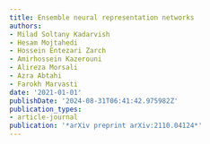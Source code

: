 ```yaml
---
title: Ensemble neural representation networks
authors:
- Milad Soltany Kadarvish
- Hesam Mojtahedi
- Hossein Entezari Zarch
- Amirhossein Kazerouni
- Alireza Morsali
- Azra Abtahi
- Farokh Marvasti
date: '2021-01-01'
publishDate: '2024-08-31T06:41:42.975982Z'
publication_types:
- article-journal
publication: '*arXiv preprint arXiv:2110.04124*'
---
```

